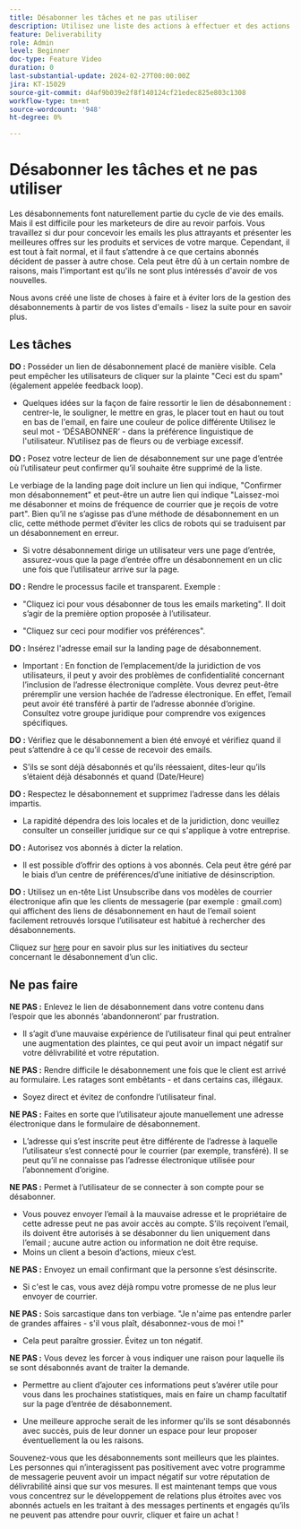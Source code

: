 ```yaml
---
title: Désabonner les tâches et ne pas utiliser
description: Utilisez une liste des actions à effectuer et des actions à éviter lors de la gestion des désabonnements.
feature: Deliverability
role: Admin
level: Beginner
doc-type: Feature Video
duration: 0
last-substantial-update: 2024-02-27T00:00:00Z
jira: KT-15029
source-git-commit: d4af9b039e2f8f140124cf21edec825e803c1308
workflow-type: tm+mt
source-wordcount: '948'
ht-degree: 0%

---
```



# Désabonner les tâches et ne pas utiliser

Les désabonnements font naturellement partie du cycle de vie des emails. Mais il est difficile pour les marketeurs de dire au revoir parfois. Vous travaillez si dur pour concevoir les emails les plus attrayants et présenter les meilleures offres sur les produits et services de votre marque. Cependant, il est tout à fait normal, et il faut s’attendre à ce que certains abonnés décident de passer à autre chose. Cela peut être dû à un certain nombre de raisons, mais l&#39;important est qu&#39;ils ne sont plus intéressés d&#39;avoir de vos nouvelles.

Nous avons créé une liste de choses à faire et à éviter lors de la gestion des désabonnements à partir de vos listes d&#39;emails - lisez la suite pour en savoir plus.

## Les tâches

**DO :** Posséder un lien de désabonnement placé de manière visible. Cela peut empêcher les utilisateurs de cliquer sur la plainte &quot;Ceci est du spam&quot; (également appelée feedback loop).

+ Quelques idées sur la façon de faire ressortir le lien de désabonnement : centrer-le, le souligner, le mettre en gras, le placer tout en haut ou tout en bas de l&#39;email, en faire une couleur de police différente Utilisez le seul mot - ‘DÉSABONNER’ - dans la préférence linguistique de l&#39;utilisateur. N’utilisez pas de fleurs ou de verbiage excessif.

**DO :** Posez votre lecteur de lien de désabonnement sur une page d’entrée où l’utilisateur peut confirmer qu’il souhaite être supprimé de la liste.

Le verbiage de la landing page doit inclure un lien qui indique, &quot;Confirmer mon désabonnement&quot; et peut-être un autre lien qui indique &quot;Laissez-moi me désabonner et moins de fréquence de courrier que je reçois de votre part&quot;. Bien qu’il ne s’agisse pas d’une méthode de désabonnement en un clic, cette méthode permet d’éviter les clics de robots qui se traduisent par un désabonnement en erreur.

+ Si votre désabonnement dirige un utilisateur vers une page d’entrée, assurez-vous que la page d’entrée offre un désabonnement en un clic une fois que l’utilisateur arrive sur la page.

**DO :** Rendre le processus facile et transparent. Exemple :

+ &quot;Cliquez ici pour vous désabonner de tous les emails marketing&quot;. Il doit s’agir de la première option proposée à l’utilisateur.

+ &quot;Cliquez sur ceci pour modifier vos préférences&quot;.

**DO :** Insérez l&#39;adresse email sur la landing page de désabonnement.

+ Important : En fonction de l’emplacement/de la juridiction de vos utilisateurs, il peut y avoir des problèmes de confidentialité concernant l’inclusion de l’adresse électronique complète. Vous devrez peut-être préremplir une version hachée de l’adresse électronique. En effet, l’email peut avoir été transféré à partir de l’adresse abonnée d’origine. Consultez votre groupe juridique pour comprendre vos exigences spécifiques.

**DO :** Vérifiez que le désabonnement a bien été envoyé et vérifiez quand il peut s’attendre à ce qu’il cesse de recevoir des emails.

+ S’ils se sont déjà désabonnés et qu’ils réessaient, dites-leur qu’ils s’étaient déjà désabonnés et quand (Date/Heure)

**DO :** Respectez le désabonnement et supprimez l’adresse dans les délais impartis.

+ La rapidité dépendra des lois locales et de la juridiction, donc veuillez consulter un conseiller juridique sur ce qui s&#39;applique à votre entreprise.

**DO :** Autorisez vos abonnés à dicter la relation.

+ Il est possible d’offrir des options à vos abonnés. Cela peut être géré par le biais d’un centre de préférences/d’une initiative de désinscription.

**DO :** Utilisez un en-tête List Unsubscribe dans vos modèles de courrier électronique afin que les clients de messagerie (par exemple : gmail.com) qui affichent des liens de désabonnement en haut de l’email soient facilement retrouvés lorsque l’utilisateur est habitué à rechercher des désabonnements.

Cliquez sur [here](https://experienceleague.adobe.com/docs/deliverability-learn/deliverability-best-practice-guide/additional-resources/guidance-around-changes-to-google-and-yahoo.html?lang=fr) pour en savoir plus sur les initiatives du secteur concernant le désabonnement d’un clic.

## Ne pas faire


**NE PAS :** Enlevez le lien de désabonnement dans votre contenu dans l’espoir que les abonnés ‘abandonneront’ par frustration.

+ Il s’agit d’une mauvaise expérience de l’utilisateur final qui peut entraîner une augmentation des plaintes, ce qui peut avoir un impact négatif sur votre délivrabilité et votre réputation.

**NE PAS :** Rendre difficile le désabonnement une fois que le client est arrivé au formulaire. Les ratages sont embêtants - et dans certains cas, illégaux.

+ Soyez direct et évitez de confondre l’utilisateur final.

**NE PAS :** Faites en sorte que l’utilisateur ajoute manuellement une adresse électronique dans le formulaire de désabonnement.

+ L’adresse qui s’est inscrite peut être différente de l’adresse à laquelle l’utilisateur s’est connecté pour le courrier (par exemple, transféré).  Il se peut qu’il ne connaisse pas l’adresse électronique utilisée pour l’abonnement d’origine.

**NE PAS :** Permet à l’utilisateur de se connecter à son compte pour se désabonner.

+ Vous pouvez envoyer l’email à la mauvaise adresse et le propriétaire de cette adresse peut ne pas avoir accès au compte.  S’ils reçoivent l’email, ils doivent être autorisés à se désabonner du lien uniquement dans l’email ; aucune autre action ou information ne doit être requise.
+ Moins un client a besoin d’actions, mieux c’est.

**NE PAS :** Envoyez un email confirmant que la personne s’est désinscrite.

+ Si c&#39;est le cas, vous avez déjà rompu votre promesse de ne plus leur envoyer de courrier.

**NE PAS :** Sois sarcastique dans ton verbiage. &quot;Je n&#39;aime pas entendre parler de grandes affaires - s&#39;il vous plaît, désabonnez-vous de moi !&quot;

+ Cela peut paraître grossier. Évitez un ton négatif.

**NE PAS :** Vous devez les forcer à vous indiquer une raison pour laquelle ils se sont désabonnés avant de traiter la demande.

+ Permettre au client d’ajouter ces informations peut s’avérer utile pour vous dans les prochaines statistiques, mais en faire un champ facultatif sur la page d’entrée de désabonnement.

+ Une meilleure approche serait de les informer qu&#39;ils se sont désabonnés avec succès, puis de leur donner un espace pour leur proposer éventuellement la ou les raisons.

Souvenez-vous que les désabonnements sont meilleurs que les plaintes. Les personnes qui n’interagissent pas positivement avec votre programme de messagerie peuvent avoir un impact négatif sur votre réputation de délivrabilité ainsi que sur vos mesures. Il est maintenant temps que vous vous concentrez sur le développement de relations plus étroites avec vos abonnés actuels en les traitant à des messages pertinents et engagés qu’ils ne peuvent pas attendre pour ouvrir, cliquer et faire un achat !

